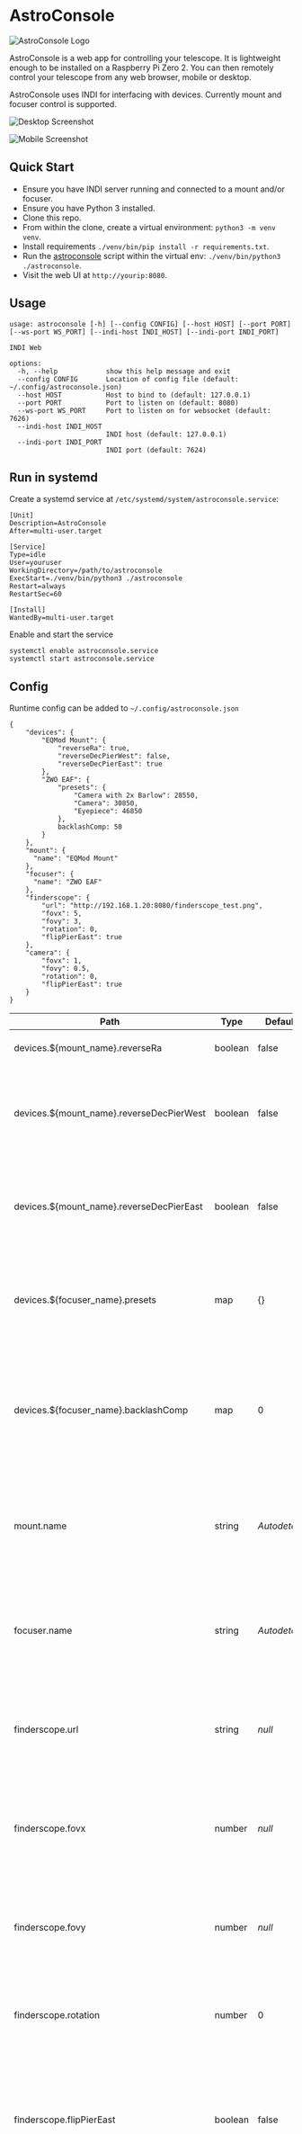 # AstroConsole

![AstroConsole Logo](www/android-chrome-192x192.png)

AstroConsole is a web app for controlling your telescope. It is lightweight enough to be installed on a Raspberry Pi Zero 2. You can then remotely control your telescope from any web browser, mobile or desktop.

AstroConsole uses INDI for interfacing with devices. Currently mount and focuser control is supported.

![Desktop Screenshot](docs/screenshot_desktop.png)

![Mobile Screenshot](docs/screenshot_mobile.png)

## Quick Start

* Ensure you have INDI server running and connected to a mount and/or focuser.
* Ensure you have Python 3 installed.
* Clone this repo.
* From within the clone, create a virtual environment: `python3 -m venv venv`.
* Install requirements `./venv/bin/pip install -r requirements.txt`.
* Run the [astroconsole](astroconsole) script within the virtual env: `./venv/bin/python3 ./astroconsole`.
* Visit the web UI at `http://yourip:8080`.

## Usage

```
usage: astroconsole [-h] [--config CONFIG] [--host HOST] [--port PORT] [--ws-port WS_PORT] [--indi-host INDI_HOST] [--indi-port INDI_PORT]

INDI Web

options:
  -h, --help            show this help message and exit
  --config CONFIG       Location of config file (default: ~/.config/astroconsole.json)
  --host HOST           Host to bind to (default: 127.0.0.1)
  --port PORT           Port to listen on (default: 8080)
  --ws-port WS_PORT     Port to listen on for websocket (default: 7626)
  --indi-host INDI_HOST
                        INDI host (default: 127.0.0.1)
  --indi-port INDI_PORT
                        INDI port (default: 7624)
```

## Run in systemd

Create a systemd service at `/etc/systemd/system/astroconsole.service`:

```
[Unit]
Description=AstroConsole
After=multi-user.target

[Service]
Type=idle
User=youruser
WorkingDirectory=/path/to/astroconsole
ExecStart=./venv/bin/python3 ./astroconsole
Restart=always
RestartSec=60

[Install]
WantedBy=multi-user.target
```

Enable and start the service

```
systemctl enable astroconsole.service
systemctl start astroconsole.service
```

## Config

Runtime config can be added to `~/.config/astroconsole.json`

```
{
    "devices": {
        "EQMod Mount": {
            "reverseRa": true,
            "reverseDecPierWest": false,
            "reverseDecPierEast": true
        },
        "ZWO EAF": {
            "presets": {
                "Camera with 2x Barlow": 28550,
                "Camera": 30850,
                "Eyepiece": 46850
            },
            backlashComp: 50
        }
    },
    "mount": {
      "name": "EQMod Mount"
    },
    "focuser": {
      "name": "ZWO EAF"
    },
    "finderscope": {
        "url": "http://192.168.1.20:8080/finderscope_test.png",
        "fovx": 5,
        "fovy": 3,
        "rotation": 0,
        "flipPierEast": true
    },
    "camera": {
        "fovx": 1,
        "fovy": 0.5,
        "rotation": 0,
        "flipPierEast": true
    }
}
```

| Path                                     | Type      | Default      | Description |
|------------------------------------------|-----------|--------------|-------------|
| devices.${mount_name}.reverseRa          | boolean   | false        | Reverse left/right buttons |
| devices.${mount_name}.reverseDecPierWest | boolean   | false        | Reverse up/down buttons when the pier side is west (pointing east) |
| devices.${mount_name}.reverseDecPierEast | boolean   | false        | Reverse up/down buttons when the pier side is east (pointing west) |
| devices.${focuser_name}.presets          | map       | {}           | A map of focuser presets to jump to, friendly name => focuser value |
| devices.${focuser_name}.backlashComp     | map       | 0            | When focusing outward, overshoot by the given amount then correct with an inward focus to compensate for backlash |
| mount.name                               | string    | *Autodetect* | The INDI device name for the mount, if not specified the first one seen will be used |
| focuser.name                             | string    | *Autodetect* | The INDI device name for the focuser, if not specified the first one seen will be used |
| finderscope.url                          | string    | *null*       | The URL of a video feed to a webcam being used as a finderscope, see below |
| finderscope.fovx                         | number    | *null*       | The horizontal FOV of your finderscope in decimal degrees, used to draw FOV squares |
| finderscope.fovy                         | number    | *null*       | The vertical FOV of your finderscope in decimal degrees, used to draw FOV squares |
| finderscope.rotation                     | number    | 0            | The rotation of your finderscope on your rig, so the UI can match, see below |
| finderscope.flipPierEast                 | boolean   | false        | Whether the rotation of your finderscope should be flipped when the pier side is east (pointing west) |
| camera.fovx                              | number    | *null*       | The horizontal FOV of your camera in decimal degrees, used to draw FOV squares |
| camera.fovy                              | number    | *null*       | The vertical FOV of your camera in decimal degrees, used to draw FOV squares |
| camera.rotation                          | number    | 0            | The rotation of your camera on your rig, so the UI can match, see below |
| camera.flipPierEast                      | boolean   | false        | Whether the rotation of your camera should be flipped when the pier side is east (pointing west) |

Note that some properties need their INDI device name including e.g. `devices.${mount_name}.reverseRa` might be `devices."EQMod Mount".reverseRa`. This allows multiple mounts/focusers to be used without needing to change the config file each time.

Changes to the config take effect when reloading the web UI. You do not need to restart AstroConsole.

### Finderscope Webcam

AstroConsole supports the use of a webcam as a digital finderscope. Your webcam needs to be streamable over HTTP, set the URL to your webcam using `finderscope.url`.

If you are running AstroConsole on a Pi you can plug a webcam into the Pi and install [µStreamer](https://github.com/pikvm/ustreamer) to make it available over HTTP.

### Aligning the Direction of Devices

All the devices in AstroConsole should be aligned such that up is towards the north celestial pole. Configure your devices in the following order:

**Sky Map**

* The sky map is configured by default. It can be used to help align the other devices.

**Mount Up/Down/Left/Right**

* Move your mount to point east, low on the horizon.
* Press left and the map should pan left, if it pans right set `devices.${mount_name}.reverseRa=true`.
* Press up and the map should pan up, if it pans down set `devices.${mount_name}.reverseDecPierWest=true`.
* Move your mount to point west, low on the horizon.
* Press up and the map should pan up, if it pans down set `devices.${mount_name}.reverseDecPierEast=true`.

**Finderscope and Camera**

* Move your mount to point east, low on the horizon.
* If your finderscope is upright in this position leave `finderscope.rotation=0`.
* If your finderscope is rotated clockwise 90 degrees set `finderscope.rotation=90`.
* Reload AstroConsole, the view from the finderscope should match the view from the map and pressing left/up should pan left/up.
* Move your mount to point west, low on the horizon.
* Normally at this point your camera will have flipped by 180, if so set `camera.flipPierEast=true`.
* Repeat for your camera if required.

## FAQs

### What mounts and focusers are supported?

In theory any mount/focuser supported by INDI should work. So far it has only been tested on the EQMod and ZWO EAF drivers. If it works for your device please let me know.

### How do I run INDI server?

There are many ways to run INDI server:

* Have [Kstars/Ekos](https://kstars.kde.org/) run it for you.
* Setup [Astroberry](https://www.astroberry.io/).
* Use [INDI Web Manager](https://github.com/knro/indiwebmanager).
* Run it directly via systemd.

I recommend installing INDI and AstroConsole on a Raspberry Pi (even a Zero 2 will do) and then using systemd to run them both automatically. The easiest path to installing INDI on the Pi is to install Ubuntu and then use the following package repo:

```
sudo apt-add-repository ppa:mutlaqja/ppa
sudo apt install indi-full
```

### How do I set my mount location, or other device settings?

You can set properties of your devices using `indi_setprop`, for example to set your location:

```
indi_setprop "EQMod Mount.GEOGRAPHIC_COORD.LAT=64.5;LONG=340.75;ELEV=100"
```

Latitude is between -90 and 90, longitude is between 0 and 360 where 20 east would be 20 and 20 west would be 340. Both are decimal

To set an EQMod Mount's USB device and baud rate:

```
indi_setprop "EQMod Mount.DEVICE_PORT.PORT=/dev/serial/by-id/my-webcam-name-port0"
indi_setprop "EQMod Mount.DEVICE_BAUD_RATE.115200=On"
```

To check they are set run `indi_getprop`, for example `indi_getprop "EQMod Mount.GEOGRAPHIC_COORD.*"`.

### What IP should I use to see the web UI?

The IP address needs to be a local one, rather than your public IP.

Normally, you would run AstroConsole on a Raspberry Pi that is connected to the same Wi-Fi network as your laptop or mobile. In this case, use the local IP address of the Pi, often something like `192.168.x.x` or `10.10.x.x`.

If you are running AstroConsole on the same laptop you are accessing it from, you can use `127.0.0.1`.

### Can I access the web UI over the internet?

With additional tools, yes.

⚠️  **Do not expose AstroConsole directly to the internet via your router’s port forwarding.** It does not have authentication and has not been security-hardened.

* Use a VPN such as [Tailscale](https://tailscale.com/) or [WireGuard](https://www.wireguard.com/) to access your internal network remotely, then use the local IP as above.  
* Proxy the web UI using a tunnel service such as [Ngrok](https://ngrok.com/) or [Cloudflare Tunnel](https://developers.cloudflare.com/cloudflare-one/connections/connect-networks/). Make sure you configure some authentication.

Note that there are at least a couple of ports that need to be exposed:

* The main web UI port, default 8080.
* The backend websocket port, default 7626.
* If you have a local finderscope URL, the IP/port for that.
* You do not need to expose the INDI port.

### How can I control my camera?

AstroConsole's main aim is to provide a lightweight way to control a telescope mount and focuser without needing a laptop. This is primarily to assist with visual astronomy. It can also be used as a companion app when doing planetary or DSO imaging, in conjunction with software such as FireCapture or Ekos, as follows:

```mermaid
flowchart LR
    C[Camera]
    M[Mount]
    F[Focuser]
    PI[Pi, INDI+AstroConsole]
    P[Phone]
    L[Laptop, FireCapture / Ekos+INDI]

    PI ---|USB| M
    PI ---|USB| F
    P ---|Wi-Fi| PI
    L ---|USB| C
    L ---|Wi-Fi| PI
```

This way you always have basic control of your rig via AstroConsole and can then quickly swap from visual to a full laptop setup by connecting a single cable to the camera, without disturbing your mount.

To connect Ekos to your camera directly at the same time as your mount/focuser via the INDI running on the Pi you can use INDI chaining as follows:

![EKOS Remote](docs/screenshot_ekosremote.png)

Where the IP in the remote field is the IP of your Pi.

Camera support may be added directly to AstroConsole at a later date.

### What frame of reference are the RA/Dec coordinates in?

The coordinates returned by the mount are shown as-is on the telescope card, they are expected to be JNow[^1].

The sky map also shows JNow:

 * When searching for the Sun, Moon, or planets, their JNow positions are calculated.
 * When searching for stars and deep-sky objects, their catalog J2000 positions are transformed into the equinox of date. These remain essentially heliocentric rather than topocentric, but for practical purposes the difference is negligible.
 * When entering coordinates they are expected to be JNow.

[^1]: **JNow** — Topocentric equatorial coordinates using the equinox of date (i.e. the RA/Dec you would expect after polar alignment, before any additional transformation).

## Author

© 2025 [Kieren Beckett](https://kierenb.net)

Distributed under the GNU General Public License v3.0. See [LICENSE](LICENSE) for more information.
